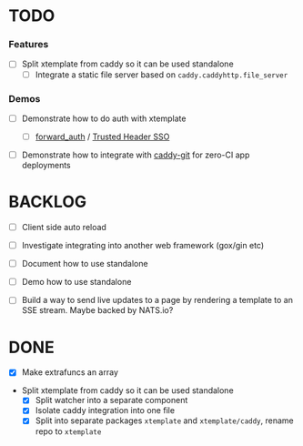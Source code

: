 # TODO

### Features

- [ ] Split xtemplate from caddy so it can be used standalone
    - [ ] Integrate a static file server based on `caddy.caddyhttp.file_server`

### Demos

- [ ] Demonstrate how to do auth with xtemplate
    - [ ] [forward_auth](https://caddyserver.com/docs/caddyfile/directives/forward_auth#forward-auth) / [Trusted Header SSO](https://www.authelia.com/integration/trusted-header-sso/introduction/)
- [ ] Demonstrate how to integrate with [caddy-git](https://github.com/greenpau/caddy-git) for zero-CI app deployments


# BACKLOG

- [ ] Client side auto reload
- [ ] Investigate integrating into another web framework (gox/gin etc)
- [ ] Document how to use standalone
- [ ] Demo how to use standalone
- [ ] Build a way to send live updates to a page by rendering a template to an SSE stream. Maybe backed by NATS.io?


# DONE

- [x] Make extrafuncs an array
- Split xtemplate from caddy so it can be used standalone
    - [x] Split watcher into a separate component
    - [x] Isolate caddy integration into one file
    - [x] Split into separate packages `xtemplate` and `xtemplate/caddy`, rename repo to `xtemplate`
